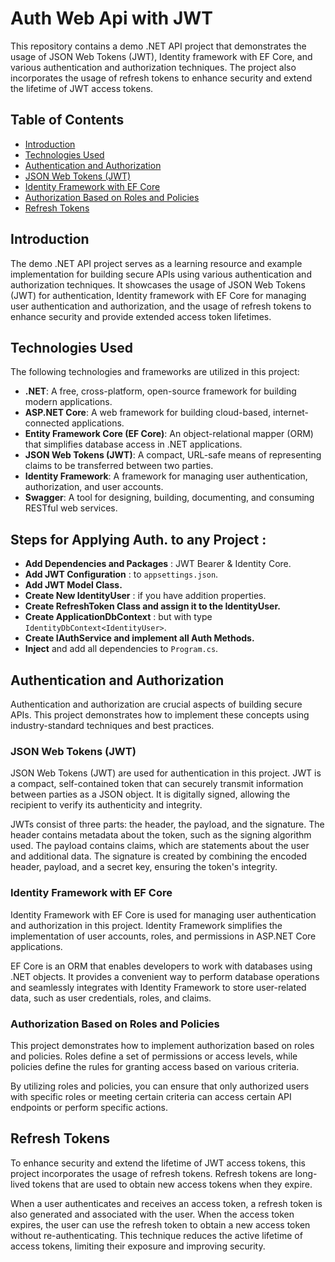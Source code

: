 # Auth Web Api with JWT

This repository contains a demo .NET API project that demonstrates the usage of JSON Web Tokens (JWT), Identity framework with EF Core, and various authentication and authorization techniques. The project also incorporates the usage of refresh tokens to enhance security and extend the lifetime of JWT access tokens.

## Table of Contents

- [Introduction](#introduction)
- [Technologies Used](#technologies-used)
- [Authentication and Authorization](#authentication-and-authorization)
- [JSON Web Tokens (JWT)](#json-web-tokens-jwt)
- [Identity Framework with EF Core](#identity-framework-with-ef-core)
- [Authorization Based on Roles and Policies](#authorization-based-on-roles-and-policies)
- [Refresh Tokens](#refresh-tokens)

## Introduction

The demo .NET API project serves as a learning resource and example implementation for building secure APIs using various authentication and authorization techniques. It showcases the usage of JSON Web Tokens (JWT) for authentication, Identity framework with EF Core for managing user authentication and authorization, and the usage of refresh tokens to enhance security and provide extended access token lifetimes.

## Technologies Used

The following technologies and frameworks are utilized in this project:

- **.NET**: A free, cross-platform, open-source framework for building modern applications.
- **ASP.NET Core**: A web framework for building cloud-based, internet-connected applications.
- **Entity Framework Core (EF Core)**: An object-relational mapper (ORM) that simplifies database access in .NET applications.
- **JSON Web Tokens (JWT)**: A compact, URL-safe means of representing claims to be transferred between two parties.
- **Identity Framework**: A framework for managing user authentication, authorization, and user accounts.
- **Swagger**: A tool for designing, building, documenting, and consuming RESTful web services.

## Steps for Applying Auth. to any Project : 
- **Add Dependencies and Packages** : JWT Bearer & Identity Core.
- **Add JWT Configuration** : to ```appsettings.json```.
- **Add JWT Model Class.**
- **Create New IdentityUser** : if you have addition properties.
- **Create RefreshToken Class and assign it to the IdentityUser.**
- **Create ApplicationDbContext** : but with type ```IdentityDbContext<IdentityUser>```.
- **Create IAuthService and implement all Auth Methods.**
- **Inject** and add all dependencies to ```Program.cs```.


 
## Authentication and Authorization

Authentication and authorization are crucial aspects of building secure APIs. This project demonstrates how to implement these concepts using industry-standard techniques and best practices.

### JSON Web Tokens (JWT)

JSON Web Tokens (JWT) are used for authentication in this project. JWT is a compact, self-contained token that can securely transmit information between parties as a JSON object. It is digitally signed, allowing the recipient to verify its authenticity and integrity.

JWTs consist of three parts: the header, the payload, and the signature. The header contains metadata about the token, such as the signing algorithm used. The payload contains claims, which are statements about the user and additional data. The signature is created by combining the encoded header, payload, and a secret key, ensuring the token's integrity.

### Identity Framework with EF Core

Identity Framework with EF Core is used for managing user authentication and authorization in this project. Identity Framework simplifies the implementation of user accounts, roles, and permissions in ASP.NET Core applications.

EF Core is an ORM that enables developers to work with databases using .NET objects. It provides a convenient way to perform database operations and seamlessly integrates with Identity Framework to store user-related data, such as user credentials, roles, and claims.

### Authorization Based on Roles and Policies

This project demonstrates how to implement authorization based on roles and policies. Roles define a set of permissions or access levels, while policies define the rules for granting access based on various criteria.

By utilizing roles and policies, you can ensure that only authorized users with specific roles or meeting certain criteria can access certain API endpoints or perform specific actions.

## Refresh Tokens

To enhance security and extend the lifetime of JWT access tokens, this project incorporates the usage of refresh tokens. Refresh tokens are long-lived tokens that are used to obtain new access tokens when they expire.

When a user authenticates and receives an access token, a refresh token is also generated and associated with the user. When the access token expires, the user can use the refresh token to obtain a new access token without re-authenticating. This technique reduces the active lifetime of access tokens, limiting their exposure and improving security.

